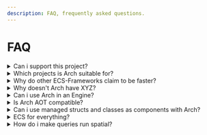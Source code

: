 ```yaml
---
description: FAQ, frequently asked questions.
---
```


# FAQ

<details>

<summary>Can i support this project?</summary>

Of course you can! By either becoming a [contributor](https://github.com/genaray/Arch/blob/master/CONTRIBUTING.MD) and actively participating in the ecosystem or by [supporting Arch financially](https://github.com/sponsors/genaray)! We are happy about any help!

</details>

<details>

<summary>Which projects is Arch suitable for?</summary>

Especially for **games** or **simulations**... but also data-oriented applications where it is important to have and query a lot of flexible data!

</details>

<details>

<summary>Why do other ECS-Frameworks claim to be faster?</summary>

You may have seen that Arch performs well in some benchmarks, but slower than some ECS frameworks. Does this mean that Arch is slow or poorly optimized? No, its the opposite! Every benchmark is implemented differently and sometimes uses a different (often outdated) Arch version. In addition, Arch has something that many other ECS do not have, [**Chunks**](../documentation/archetypes-and-chunks.md). [**Chunks**](../documentation/archetypes-and-chunks.md) allow you to create huge amounts of entities at runtime and even remove them later to free up memory, but this adds a bit of overhead. It's a trade-off that's worth it though!

</details>

<details>

<summary>Why doesn't Arch have XYZ?</summary>

Arch's mantra is to be [**bare minimum**](../documentation/concepts.md#archs-promise). A basic ECS that can be quickly and easily integrated anywhere with the possibility to expand it according to your own wishes. Thus we support clean code, separation of concerns and KISS as programming principles. Arch only does what it is supposed to do, to be a **high-performance ECS** that is easy to use and gives YOU the tools. Nothing more and nothing less, no hidden operations in the background. For everything else there is [**Arch.Extended**](../extensions/page-3/), a collection of tools and libraries that extend Arch.

</details>

<details>

<summary>Can i use Arch in an Engine?</summary>

You can do that too. You can use Arch anywhere you use **.Net Framework 2**, **.Net 6** to **.Net8**. This means you can use Arch in a pure C# project or in an engine like [**Unity, Godot or Stride**](https://github.com/genaray/Arch/wiki/Integration-Guides)!

</details>

<details>

<summary>Is Arch AOT compatible?</summary>

Arch also **works** in **AOT** environments. Depending on how you use it, however, you may have to [**register the components**](../documentation/utilities/component-registration.md) in advance or simply use [**Arch.Aot-SourceGenerator**](https://github.com/genaray/Arch.Extended/wiki/AOT-Source-Generator).

</details>

<details>

<summary>Can i use managed structs and classes as components with Arch?</summary>

You can do that too! In arch you can simply use classes and structs as components without having to play around with pointers or forcing only structs. This even has some advantages, it is faster to develop with it! If you want to get the **maximum performance** out of it, we still recommend using only **unmanaged structs** as components.

</details>

<details>

<summary>ECS for everything?</summary>

ECS is a **tool** not a silver bullet. Sooner or later you will encounter problems that simply cannot be mapped as well with an ECS. Don't use an ECS for everything, but **complement** it **with other tools** that help you. Forcing it never works!

</details>

<details>

<summary>How do i make queries run spatial?</summary>

You don't. ECS is not intended to do everything, for this case you will likely require an additional data structure on top of Arch that is being used together.

</details>
